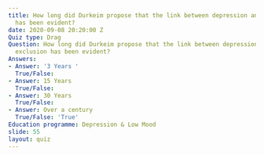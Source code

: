 ```yaml
---
title: How long did Durkeim propose that the link between depression and social exclusion
  has been evident?
date: 2020-09-08 20:20:00 Z
Quiz type: Drag
Question: How long did Durkeim propose that the link between depression and social
  exclusion has been evident?
Answers:
- Answer: '3 Years '
  True/False:
- Answer: 15 Years
  True/False:
- Answer: 30 Years
  True/False:
- Answer: Over a century
  True/False: 'True'
Education programme: Depression & Low Mood
slide: 55
layout: quiz
---
```

